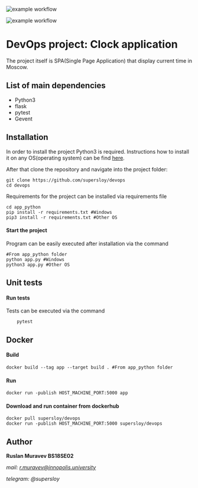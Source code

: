 ![example workflow](https://github.com/supersloy/devops/actions/workflows/python-template.yaml/badge.svg)

![example workflow](https://github.com/supersloy/devops/actions/workflows/docker-template.yaml/badge.svg)

# DevOps project: Clock application

The project itself is SPA(Single Page Application) that display current time in Moscow.

## List of main dependencies

- Python3
- flask
- pytest
- Gevent

## Installation

In order to install the project Python3 is required. Instructions how to install it on any OS(operating system) can be find [here](https://realpython.com/installing-python/).

After that clone the repository and navigate into the project folder: 

```shell
git clone https://github.com/supersloy/devops
cd devops
```

Requirements for the project can be installed via requirements file

```shell
cd app_python
pip install -r requirements.txt #Windows
pip3 install -r requirements.txt #Other OS
```

#### Start the project

Program can be easily executed after installation via the command

```shell
#From app_python folder
python app.py #Windows
python3 app.py #Other OS    
```

## Unit tests

#### Run tests

Tests can be executed via the command

```shell
    pytest
```

## Docker

#### Build

```shell
docker build --tag app --target build . #From app_python folder
```

#### Run

```shell
docker run -publish HOST_MACHINE_PORT:5000 app
```

#### Download and run container from dockerhub

```shell
docker pull supersloy/devops
docker run -publish HOST_MACHINE_PORT:5000 supersloy/devops
```

## Author

**Ruslan Muravev BS18SE02**

*mail: r.muravev@innopolis.university*

*telegram: @supersloy*